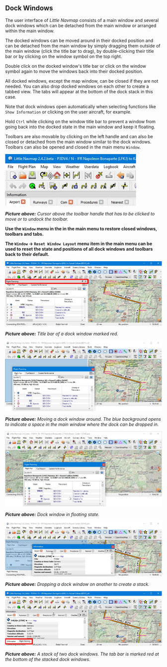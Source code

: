 ## Dock Windows

The user interface of _Little Navmap_ consists of a main window and several dock windows which can be detached from the main window or arranged within the main window.

The docked windows can be moved around in their docked position and can be detached from the main window by simply dragging them outside of the main window (click the title bar to drag), by double-clicking their title bar or by clicking on the window symbol on the top right.

Double click on the docked window's title bar or click on the window symbol again to move the windows back into their docked position.

All docked windows, except the map window, can be closed if they are not needed. You can also drop docked windows on each other to create a tabbed view. The tabs will appear at the bottom of the dock stack in this case.

Note that dock windows open automatically when selecting functions like `Show Information` or clicking on the user aircraft, for example.

Hold `Ctrl` while clicking on the window title bar to prevent a window from going back into the docked state in the main window and keep it floating.

Toolbars are also movable by clicking on the left handle and can also be closed or detached from the main window similar to the dock windows. Toolbars can also be opened and closed in the main menu `Window`.

![Move Toolbar](../images/toolbar_move.jpg "Move Toolbar")

_**Picture above:** Cursor above the toolbar handle that has to be clicked to move or to undock the toolbar._

**Use the **`Window`** menu in the in the main menu to restore closed windows, toolbars and tabs.**

**The **`Window` -> `Reset Window Layout`** menu item in the main menu can be used to reset the state and positions of all dock windows and toolbars back to their default.**

![Dock Window Titlebar](../images/dock_titlebar.jpg "Dock Window Titlebar")

_**Picture above:** Title bar of a dock window marked red._

![Dock Window Docking](../images/dock_docking.jpg "Dock Window Docking")

_**Picture above:** Moving a dock window around. The blue background opens to indicate a space in the main window where the dock can be dropped in._

![Dock Window Floating](../images/dock_floating.jpg "Dock Window Floating")

_**Picture above:** Dock window in floating state._

![Dock Window dropping on each other](../images/dock_drop_stack.jpg "Dock Window dropping on each other")

_**Picture above:** Dropping a dock window on another to create a stack._

![Dock Window Stack](../images/dock_stack.jpg "Dock Window Stack")

_**Picture above:** A stack of two dock windows. The tab bar is marked red at the bottom of the stacked dock windows._
